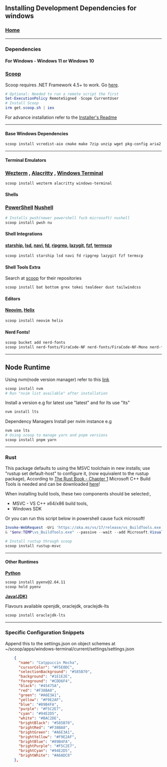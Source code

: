 ## Installing Development Dependencies for windows

### [Home](https://github.com/directormac/dotfiles "Home")

---

### Dependencies

#### For Windows - Windows 11 or Windows 10

### [Scoop](http://scoop.sh "Scoop Homepage")

Scoop requires .NET Framework 4.5+ to work. Go [here](https://microsoft.com/net/download "Download link").

```powershell
# Optional: Needed to run a remote script the first
Set-ExecutionPolicy RemoteSigned -Scope CurrentUser
# Install Scoop
irm get.scoop.sh | iex
```

For advance installation refer to the [Installer's Readme](https://github.com/ScoopInstaller/Install#readme)

---

#### Base Windows Dependencies

```sh
scoop install vcredist-aio cmake make 7zip unzip wget pkg-config aria2 dotter tree-sitter
```

---

#### Terminal Emulators

### [Wezterm](https://github.com/wez/wezterm) , [Alacritty](https://github.com/alacritty/alacritty) , [Windows Terminal](https://github.com/microsoft/terminal)

```sh
scoop install wezterm alacritty windows-terminal
```

#### Shells

### [PowerShell](https://github.com/PowerShell/PowerShell) [Nushell](https://github.com/nushell/nushell)

```sh
# Installs pwsh(newer powershell fuck microsoft) nushell
scoop install pwsh nu

```

#### Shell Integrations

#### [starship](https://github.com/starship/starship), [lsd](https://github.com/lsd-rs/lsd), [navi](https://github.com/denisidoro/navi), [fd](https://github.com/sharkdp/fd), [ripgrep](https://github.com/BurntSushi/ripgrep), [lazygit](https://github.com/jesseduffield/lazygit), [fzf]("https://github.com/junegunn/fzf), [termscp](https://github.com/veeso/termscp)

```sh
scoop install starship lsd navi fd ripgrep lazygit fzf termscp
```

#### Shell Tools Extra

Search at [scoop](https://scoop.sh) for their repositories

```sh
scoop install bat bottom grex tokei tealdeer dust tailwindcss
```

#### Editors

#### [Neovim](https://github.com/neovim/neovim), [Helix](https://github.com/helix-editor/helix)

```sh
scoop install neovim helix
```

#### Nerd Fonts!

```sh
scoop bucket add nerd-fonts
scoop install nerd-fonts/FiraCode-NF nerd-fonts/FiraCode-NF-Mono nerd-fonts/Firacode-NF-Propo nerd-fonts/FiraCode

```

---

## Node Runtime

Using nvm(node version manager) refer to this [link](https://github.com/coreybutler/nvm-windows)

```sh
scoop install nvm
# Run "nvim list available" after installation
```

Install a version e.g for latest use "latest" and for lts use "lts"

```sh
nvm install lts
```

Dependency Managers Install per nvim instance e.g

```sh
nvm use lts
# Using scoop to manage yarn and pnpm versions
scoop install pnpm yarn
```

---

### Rust

This package defaults to using the MSVC toolchain in new installs; use \"rustup set default-host\" to configure it,
(now equivalent to the rustup package),
According to [The Rust Book - Chapter 1](https://doc.rust-lang.org/book/ch01-01-installation.html#installing-rustup-on-windows)
Microsoft C++ Build Tools is needed and can be downloaded <a href="https://visualstudio.microsoft.com/visual-cpp-build-tools/">here</a>!

When installing build tools, these two components should be selected:,

- MSVC - VS C++ x64/x86 build tools,
- Windows SDK

Or you can run this script below in powershell cause fuck microsoft!

```powershell
Invoke-WebRequest -Uri 'https://aka.ms/vs/17/release/vs_BuildTools.exe' -OutFile "$env:TEMP\vs_BuildTools.exe"
& "$env:TEMP\vs_BuildTools.exe" --passive --wait --add Microsoft.VisualStudio.Workload.VCTools --includeRecommended --remove Microsoft.VisualStudio.Component.VC.CMake.Project
```

```sh
# Install rustup through scoop
scoop install rustup-msvc
```

---

#### Other Runtimes

**[Python](https://pyenv-win.github.io/pyenv-win/)**

```sh
scoop install pyenv@2.64.11
scoop hold pyenv
```

**[Java(JDK)](https://jdk.java.net/)**

Flavours available openjdk, oraclejdk, oraclejdk-lts

```sh
scoop install oraclejdk-lts
```

---

### Specific Configuration Snippets

Append this to the settings.json on object schemes at ~/scoop/apps/windows-terminal/current/settings/settings.json

```json
    {
      "name": "Catppuccin Mocha",
      "cursorColor": "#F5E0DC",
      "selectionBackground": "#585B70",
      "background": "#1E1E2E",
      "foreground": "#CDD6F4",
      "black": "#45475A",
      "red": "#F38BA8",
      "green": "#A6E3A1",
      "yellow": "#F9E2AF",
      "blue": "#89B4FA",
      "purple": "#F5C2E7",
      "cyan": "#94E2D5",
      "white": "#BAC2DE",
      "brightBlack": "#585B70",
      "brightRed": "#F38BA8",
      "brightGreen": "#A6E3A1",
      "brightYellow": "#F9E2AF",
      "brightBlue": "#89B4FA",
      "brightPurple": "#F5C2E7",
      "brightCyan": "#94E2D5",
      "brightWhite": "#A6ADC8"
    },
```
